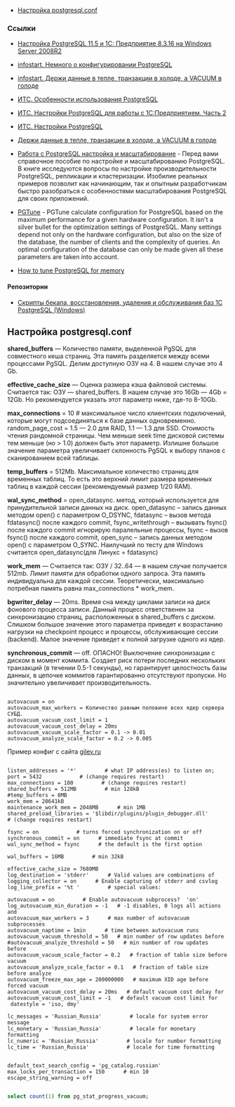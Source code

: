 - [Настройка postgresql.conf](#настройка-postgresqlconf)


### Ссылки

- [Настройка PostgreSQL 11.5 и 1C: Предприятие 8.3.16 на Windows Server 2008R2](https://infostart.ru/1c/articles/1180438/)
- [infostart. Немного о конфигурировании PostgreSQL](https://infostart.ru/1c/articles/325482/)
- [infostart. Держи данные в тепле, транзакции в холоде, а VACUUM в голоде](https://infostart.ru/1c/articles/1191667/)
- [ИТС. Особенности использования PostgreSQL](https://its.1c.ru/db/metod8dev#browse:13:-1:1981:1987)
- [ИТС. Настройки PostgreSQL для работы с 1С:Предприятием. Часть 2](https://its.1c.ru/db/metod8dev#content:5866:hdoc)
- [ИТС. Настройки PostgreSQL](https://its.1c.ru/db/metod8dev#browse:13:-1:1989:2599:2600:2604)
- [Держи данные в тепле, транзакции в холоде, а VACUUM в голоде](https://is1c.ru/career/blog/derzhi-dannye-v-teple-tranzaktsii-v-kholode-a-vacuum-v-golode/)
- [Работа с PostgreSQL настройка и масштабирование](https://postgresql.leopard.in.ua/) - 
Перед вами справочное пособие по настройке и масштабированию PostgreSQL. В книге исследуются вопросы по настройке производительности PostgreSQL, репликации и кластеризации. Изобилие реальных примеров позволит как начинающим, так и опытным разработчикам быстро разобраться с особенностями масштабирования PostgreSQL для своих приложений.

- [PGTune](https://pgtune.leopard.in.ua/) - PGTune calculate configuration for PostgreSQL based on the maximum performance for a given hardware configuration. It isn't a silver bullet for the optimization settings of PostgreSQL. Many settings depend not only on the hardware configuration, but also on the size of the database, the number of clients and the complexity of queries. An optimal configuration of the database can only be made given all these parameters are taken into account.
- [How to tune PostgreSQL for memory](https://www.enterprisedb.com/postgres-tutorials/how-tune-postgresql-memory)

#### Репозитории
 - [Скрипты бекапа, восстановления, удаления и обслуживания баз 1С PostgreSQL (Windows)](https://github.com/anklav24/PostgreSQL-Scripts)

## Настройка postgresql.conf

**shared_buffers** — Количество памяти, выделенной PgSQL для совместного кеша страниц. Эта память разделяется между всеми процессами PgSQL. Делим доступную ОЗУ на 4. В нашем случае это 4 Gb.


**effective_cache_size** — Оценка размера кэша файловой системы. Считается так: ОЗУ — shared_buffers. В нашем случае это 16Gb — 4Gb = 12Gb. Но рекомендуется указать этот параметр ниже, где-то 8-10Gb.


**max_connections** = 10 # максимальное число клиентских подключений, которые могут подсоединяться к базе данных одновременно.
random_page_cost = 1.5 — 2.0 для RAID, 1.1 — 1.3 для SSD. Стоимость чтения рандомной страницы. Чем меньше seek time дисковой системы тем меньше (но > 1.0) должен быть этот параметр. Излишне большое значение параметра увеличивает склонность PgSQL к выбору планов с сканированием всей таблицы.


**temp_buffers** = 512Mb. Максимальное количество страниц для временных таблиц. То есть это верхний лимит размера временных таблиц в каждой сессии (рекомендуемый размер 1/20 RAM).


**wal_sync_method** = open_datasync.  метод, который используется для принудительной записи данных на диск. open_datasync – запись данных методом open() с параметром O_DSYNC, fdatasync – вызов метода fdatasync() после каждого commit, fsync_writethrough – вызывать fsync() после каждого commit игнорирую паралельные процессы, fsync – вызов fsync() после каждого commit, open_sync – запись данных методом open() с параметром O_SYNC. Наилучший по тесту для Windows считается open_datasync(для Линукс = fdatasync)


**work_mem** — Считается так: ОЗУ / 32..64 — в нашем случае получается 512mb. Лимит памяти для обработки одного запроса. Эта память индивидуальна для каждой сессии. Теоретически, максимально потребная память равна max_connections * work_mem.


**bgwriter_delay** — 20ms. Время сна между циклами записи на диск фонового процесса записи. Данный процесс ответственен за синхронизацию страниц, расположенных в shared_buffers с диском. Слишком большое значение этого параметра приведет к возрастанию нагрузки на  checkpoint процесс и процессы, обслуживающие сессии (backend). Малое значение приведет к полной загрузке одного из ядер.


**synchronous_commit** — off. ОПАСНО! Выключение синхронизации с диском в момент коммита. Создает риск потери последних нескольких транзакций (в течении 0.5-1 секунды), но гарантирует целостность базы данных, в цепочке коммитов гарантированно отсутствуют пропуски. Но значительно увеличивает производительность.


``` 

autovacuum = on
autovacuum_max_workers = Количество равным половине всех ядер сервера СУБД.
autovacuum_vacuum_cost_limit = 1
autovacuum_vacuum_cost_delay = 20ms
autovacuum_vacuum_scale_factor = 0.1 -> 0.01
autovacuum_analyze_scale_factor = 0.2 -> 0.005

```

Пример конфиг с сайта [gilev.ru](http://www.gilev.ru/forum/viewtopic.php?f=18&t=979) 


```

listen_addresses = '*'         # what IP address(es) to listen on;
port = 5432            # (change requires restart)
max_connections = 100         # (change requires restart)
shared_buffers = 512MB         # min 128kB
#temp_buffers = 8MB         
work_mem = 28641kB            
maintenance_work_mem = 2048MB      # min 1MB
shared_preload_libraries = '$libdir/plugins/plugin_debugger.dll'      # (change requires restart)

fsync = on            # turns forced synchronization on or off
synchronous_commit = on      # immediate fsync at commit
wal_sync_method = fsync      # the default is the first option
               
wal_buffers = 16MB         # min 32kB
   
effective_cache_size = 7680MB
log_destination = 'stderr'      # Valid values are combinations of
logging_collector = on      # Enable capturing of stderr and csvlog
log_line_prefix = '%t '         # special values:
               
autovacuum = on         # Enable autovacuum subprocess?  'on'
log_autovacuum_min_duration = -1   # -1 disables, 0 logs all actions and
autovacuum_max_workers = 3      # max number of autovacuum subprocesses
autovacuum_naptime = 1min      # time between autovacuum runs
autovacuum_vacuum_threshold = 50   # min number of row updates before
#autovacuum_analyze_threshold = 50   # min number of row updates before
autovacuum_vacuum_scale_factor = 0.2   # fraction of table size before vacuum
autovacuum_analyze_scale_factor = 0.1   # fraction of table size before analyze
autovacuum_freeze_max_age = 200000000   # maximum XID age before forced vacuum
autovacuum_vacuum_cost_delay = 20ms   # default vacuum cost delay for
autovacuum_vacuum_cost_limit = -1   # default vacuum cost limit for
 datestyle = 'iso, dmy'

lc_messages = 'Russian_Russia'         # locale for system error message
lc_monetary = 'Russian_Russia'         # locale for monetary formatting
lc_numeric = 'Russian_Russia'         # locale for number formatting
lc_time = 'Russian_Russia'            # locale for time formatting


default_text_search_config = 'pg_catalog.russian'
max_locks_per_transaction = 150      # min 10
escape_string_warning = off

```

``` sql

select count(1) from pg_stat_progress_vacuum;

```